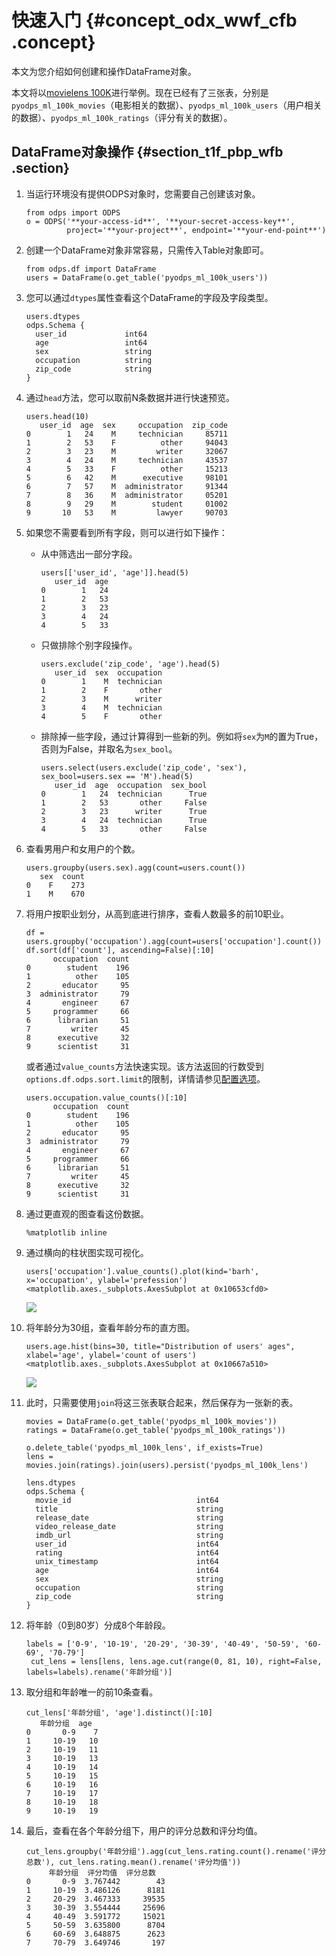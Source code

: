 # 快速入门 {#concept_odx_wwf_cfb .concept}

本文为您介绍如何创建和操作DataFrame对象。

本文将以[movielens 100K](https://grouplens.org/datasets/movielens/100k/)进行举例。现在已经有了三张表，分别是`pyodps_ml_100k_movies`（电影相关的数据）、`pyodps_ml_100k_users`（用户相关的数据）、`pyodps_ml_100k_ratings`（评分有关的数据）。

## DataFrame对象操作 {#section_t1f_pbp_wfb .section}

1.  当运行环境没有提供ODPS对象时，您需要自己创建该对象。

    ``` {#codeblock_a1s_1p7_czf .language-sql}
    from odps import ODPS
    o = ODPS('**your-access-id**', '**your-secret-access-key**',
             project='**your-project**', endpoint='**your-end-point**')
    ```

2.  创建一个DataFrame对象非常容易，只需传入Table对象即可。

    ``` {#codeblock_d6r_rqu_etc .language-sql}
    from odps.df import DataFrame
    users = DataFrame(o.get_table('pyodps_ml_100k_users'))
    ```

3.  您可以通过`dtypes`属性查看这个DataFrame的字段及字段类型。

    ``` {#codeblock_qrq_9g3_gpy .language-sql}
    users.dtypes
    odps.Schema {
      user_id             int64
      age                 int64
      sex                 string
      occupation          string
      zip_code            string
    }
    ```

4.  通过`head`方法，您可以取前N条数据并进行快速预览。

    ``` {#codeblock_aqb_llj_os6 .language-sql}
    users.head(10)
       user_id  age  sex     occupation  zip_code
    0        1   24    M     technician     85711
    1        2   53    F          other     94043
    2        3   23    M         writer     32067
    3        4   24    M     technician     43537
    4        5   33    F          other     15213
    5        6   42    M      executive     98101
    6        7   57    M  administrator     91344
    7        8   36    M  administrator     05201
    8        9   29    M        student     01002
    9       10   53    M         lawyer     90703
    ```

5.  如果您不需要看到所有字段，则可以进行如下操作：
    -   从中筛选出一部分字段。

        ``` {#codeblock_bvr_kai_9ub .language-sql}
        users[['user_id', 'age']].head(5)
           user_id  age
        0        1   24
        1        2   53
        2        3   23
        3        4   24
        4        5   33
        ```

    -   只做排除个别字段操作。

        ``` {#codeblock_0se_v8w_hh0 .language-sql}
        users.exclude('zip_code', 'age').head(5)
           user_id  sex  occupation
        0        1    M  technician
        1        2    F       other
        2        3    M      writer
        3        4    M  technician
        4        5    F       other
        ```

    -   排除掉一些字段，通过计算得到一些新的列。例如将`sex`为`M`的置为True，否则为False，并取名为`sex_bool`。

        ``` {#codeblock_lcq_hfn_xc4 .language-sql}
        users.select(users.exclude('zip_code', 'sex'), sex_bool=users.sex == 'M').head(5)
           user_id  age  occupation  sex_bool
        0        1   24  technician      True
        1        2   53       other     False
        2        3   23      writer      True
        3        4   24  technician      True
        4        5   33       other     False
        ```

6.  查看男用户和女用户的个数。

    ``` {#codeblock_gdm_0nn_5jt .language-sql}
    users.groupby(users.sex).agg(count=users.count())
       sex  count
    0    F    273
    1    M    670
    ```

7.  将用户按职业划分，从高到底进行排序，查看人数最多的前10职业。

    ``` {#codeblock_mvm_xx1_mzq .language-sql}
    df = users.groupby('occupation').agg(count=users['occupation'].count())
    df.sort(df['count'], ascending=False)[:10]
          occupation  count
    0        student    196
    1          other    105
    2       educator     95
    3  administrator     79
    4       engineer     67
    5     programmer     66
    6      librarian     51
    7         writer     45
    8      executive     32
    9      scientist     31
    ```

    或者通过`value_counts`方法快速实现。该方法返回的行数受到`options.df.odps.sort.limit`的限制，详情请参见[配置选项](cn.zh-CN/开发/PyODPS/配置选项.md#)。

    ``` {#codeblock_kr3_i6g_vcq .language-sql}
    users.occupation.value_counts()[:10]
          occupation  count
    0        student    196
    1          other    105
    2       educator     95
    3  administrator     79
    4       engineer     67
    5     programmer     66
    6      librarian     51
    7         writer     45
    8      executive     32
    9      scientist     31
    ```

8.  通过更直观的图查看这份数据。

    ``` {#codeblock_2w3_snr_y2z .language-sql}
    %matplotlib inline
    ```

9.  通过横向的柱状图实现可视化。

    ``` {#codeblock_a0j_h9y_efn .language-sql}
    users['occupation'].value_counts().plot(kind='barh', x='occupation', ylabel='prefession')
    <matplotlib.axes._subplots.AxesSubplot at 0x10653cfd0>
    ```

    ![](http://static-aliyun-doc.oss-cn-hangzhou.aliyuncs.com/assets/img/21173/156203425611729_zh-CN.png)

10. 将年龄分为30组，查看年龄分布的直方图。

    ``` {#codeblock_o00_sh4_ce9 .language-sql}
    users.age.hist(bins=30, title="Distribution of users' ages", xlabel='age', ylabel='count of users')
    <matplotlib.axes._subplots.AxesSubplot at 0x10667a510>
    ```

    ![](http://static-aliyun-doc.oss-cn-hangzhou.aliyuncs.com/assets/img/21173/156203425611730_zh-CN.png)

11. 此时，只需要使用`join`将这三张表联合起来，然后保存为一张新的表。

    ``` {#codeblock_nys_bf5_6lf .language-sql}
    movies = DataFrame(o.get_table('pyodps_ml_100k_movies'))
    ratings = DataFrame(o.get_table('pyodps_ml_100k_ratings'))
    
    o.delete_table('pyodps_ml_100k_lens', if_exists=True)
    lens = movies.join(ratings).join(users).persist('pyodps_ml_100k_lens')
    
    lens.dtypes
    odps.Schema {
      movie_id                            int64
      title                               string
      release_date                        string
      video_release_date                  string
      imdb_url                            string
      user_id                             int64
      rating                              int64
      unix_timestamp                      int64
      age                                 int64
      sex                                 string
      occupation                          string
      zip_code                            string
    }
    ```

12. 将年龄（0到80岁）分成8个年龄段。

    ``` {#codeblock_3dk_9xf_6xh .language-sql}
    labels = ['0-9', '10-19', '20-29', '30-39', '40-49', '50-59', '60-69', '70-79']
     cut_lens = lens[lens, lens.age.cut(range(0, 81, 10), right=False, labels=labels).rename('年龄分组')]
    ```

13. 取分组和年龄唯一的前10条查看。

    ``` {#codeblock_i62_3nh_408 .language-sql}
    cut_lens['年龄分组', 'age'].distinct()[:10]
       年龄分组  age
    0       0-9    7
    1     10-19   10
    2     10-19   11
    3     10-19   13
    4     10-19   14
    5     10-19   15
    6     10-19   16
    7     10-19   17
    8     10-19   18
    9     10-19   19
    ```

14. 最后，查看在各个年龄分组下，用户的评分总数和评分均值。

    ``` {#codeblock_55m_vpk_xgy .language-sql}
    cut_lens.groupby('年龄分组').agg(cut_lens.rating.count().rename('评分总数'), cut_lens.rating.mean().rename('评分均值'))
         年龄分组  评分均值  评分总数
    0       0-9  3.767442        43
    1     10-19  3.486126      8181
    2     20-29  3.467333     39535
    3     30-39  3.554444     25696
    4     40-49  3.591772     15021
    5     50-59  3.635800      8704
    6     60-69  3.648875      2623
    7     70-79  3.649746       197
    ```


